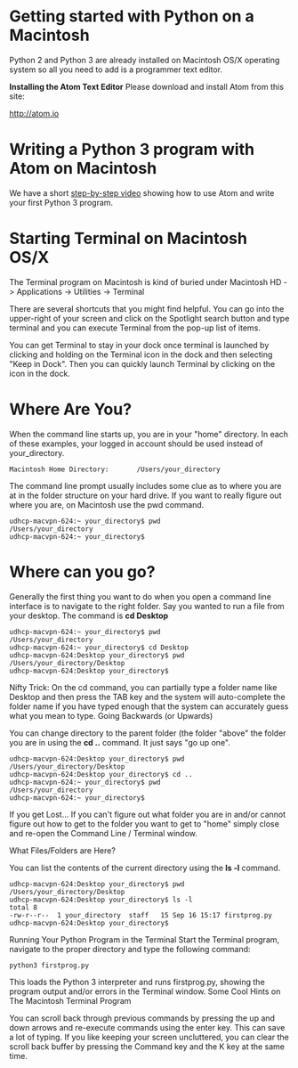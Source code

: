 # Getting started with Python on a Macintosh
Python 2 and Python 3 are already installed on Macintosh OS/X operating system so all you need to add is a programmer text editor.

<b>Installing the Atom Text Editor</b>
Please download and install Atom from this site:

http://atom.io

# Writing a Python 3 program with Atom on Macintosh
We have a short [step-by-step video](https://www.youtube.com/watch?v=aIcLCww_kQM) showing how to use Atom and write your first Python 3 program.

# Starting Terminal on Macintosh OS/X
The Terminal program on Macintosh is kind of buried under Macintosh HD -> Applications -> Utilities -> Terminal

There are several shortcuts that you might find helpful. You can go into the upper-right of your screen and click on the Spotlight search button and type terminal and you can execute Terminal from the pop-up list of items.

You can get Terminal to stay in your dock once terminal is launched by clicking and holding on the Terminal icon in the dock and then selecting "Keep in Dock". Then you can quickly launch Terminal by clicking on the icon in the dock.

# Where Are You?
When the command line starts up, you are in your "home" directory. In each of these examples, your logged in account should be used instead of your_directory.

    Macintosh Home Directory:       /Users/your_directory

The command line prompt usually includes some clue as to where you are at in the folder structure on your hard drive. If you want to really figure out where you are, on Macintosh use the pwd command.

    udhcp-macvpn-624:~ your_directory$ pwd
    /Users/your_directory
    udhcp-macvpn-624:~ your_directory$ 

# Where can you go?
Generally the first thing you want to do when you open a command line interface is to navigate to the right folder. Say you wanted to run a file from your desktop. The command is <b>cd Desktop</b>

    udhcp-macvpn-624:~ your_directory$ pwd
    /Users/your_directory
    udhcp-macvpn-624:~ your_directory$ cd Desktop
    udhcp-macvpn-624:Desktop your_directory$ pwd
    /Users/your_directory/Desktop
    udhcp-macvpn-624:Desktop your_directory$

Nifty Trick: On the cd command, you can partially type a folder name like Desktop and then press the TAB key and the system will auto-complete the folder name if you have typed enough that the system can accurately guess what you mean to type.
Going Backwards (or Upwards)

You can change directory to the parent folder (the folder "above" the folder you are in using the <b>cd ..</b> command. It just says "go up one".

    udhcp-macvpn-624:Desktop your_directory$ pwd
    /Users/your_directory/Desktop
    udhcp-macvpn-624:Desktop your_directory$ cd ..
    udhcp-macvpn-624:~ your_directory$ pwd
    /Users/your_directory
    udhcp-macvpn-624:~ your_directory$ 

If you get Lost...
If you can't figure out what folder you are in and/or cannot figure out how to get to the folder you want to get to "home" simply close and re-open the Command Line / Terminal window.

What Files/Folders are Here?

You can list the contents of the current directory using the <b>ls -l</b> command.

    udhcp-macvpn-624:Desktop your_directory$ pwd
    /Users/your_directory/Desktop
    udhcp-macvpn-624:Desktop your_directory$ ls -l 
    total 8
    -rw-r--r--  1 your_directory  staff   15 Sep 16 15:17 firstprog.py
    udhcp-macvpn-624:Desktop your_directory$ 

Running Your Python Program in the Terminal
Start the Terminal program, navigate to the proper directory and type the following command:

    python3 firstprog.py

This loads the Python 3 interpreter and runs firstprog.py, showing the program output and/or errors in the Terminal window.
Some Cool Hints on The Macintosh Terminal Program

You can scroll back through previous commands by pressing the up and down arrows and re-execute commands using the enter key. This can save a lot of typing. If you like keeping your screen uncluttered, you can clear the scroll back buffer by pressing the Command key and the K key at the same time.

